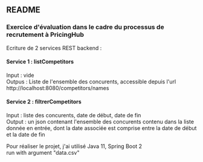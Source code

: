 ## README

### Exercice d'évaluation dans le cadre du processus de recrutement à PricingHub

Ecriture de 2 services REST backend :

#### Service 1 : listCompetitors  
Input : vide  
Outpus : Liste de l'ensemble des concurents, accessible depuis l'url http://localhost:8080/competitors/names  


#### Service 2 : filtrerCompetitors  
Input : liste des concurents, date de début, date de fin  
Output : un json contenant l'ensemble des concurents contenu dans la liste donnée en entrée, dont la date associée est comprise entre la date de début et la date de fin    

Pour réaliser le projet, j'ai utilisé Java 11, Spring Boot 2  
run with argument "data.csv"  

